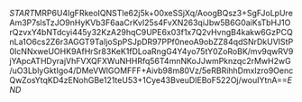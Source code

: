 $START$MRP6U4IgFRkeoIQNSTle62j5k+00xeSSjXq/AoogBQsz3+SgFJoLpUreAm3P7slsTzJO9nHyKVb3F6aaCrKvI25s4FvXN263qiJbw5B6G0aiKsTbHJ1OrQzvxY4bNTdcyi445y32KzA29hqC9UPE6x03f1x7Q2vHvngB4kakw6GzPCQnLa1O6cs2Z6r3AGGT9TaIjoSpPSJpDR97PPf0neoA9obZZ84qdSNrDkUVIStP0IcNNxweUOHK9AfHrSr83KeK1fDLoaRngG4Y4yo75tY0ZoRoBK/mv9qwRV9jYApcATHDyrajVhFVXQFXWuNHHRfq56T4mnNKoJJwmPknzqc2rMwH2wG/uO3LblyGktIgo4/DMeVWlGOMFFF+Aivb98m80Vz/5eRBRihhDmxlzro9OencQwZosYtqKD4zENohGBe121teU53+1Cye43BveuDIEBoF522Oj/wouIYtnA==$END$
